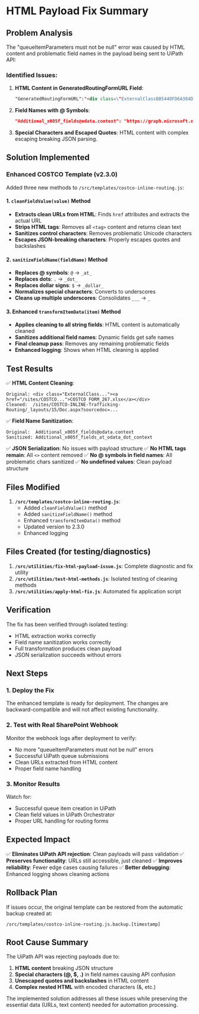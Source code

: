 # HTML Payload Fix Summary

## Problem Analysis

The "queueItemParameters must not be null" error was caused by HTML content and problematic field names in the payload being sent to UiPath API:

### Identified Issues:

1. **HTML Content in GeneratedRoutingFormURL Field**:
   ```html
   "GeneratedRoutingFormURL":"<div class=\"ExternalClassBB5440FD6A384D6783890C0CD9B44C5D\"><a href=\"/sites/COSTCO-INLINE-Trafficking-Routing/_layouts/15/Doc.aspx?sourcedoc=%7BFABF99BB-403E-439F-8F9E-F10BB2247BB5%7D&amp;file=COSTCO%20FORM_267.xlsx&amp;action=default&amp;mobileredirect=true\">COSTCO FORM_267.xlsx</a></div>"
   ```

2. **Field Names with @ Symbols**:
   ```json
   "Additional_x005f_fields@odata.context": "https://graph.microsoft.com/v1.0/$metadata#sites/..."
   ```

3. **Special Characters and Escaped Quotes**: HTML content with complex escaping breaking JSON parsing.

## Solution Implemented

### Enhanced COSTCO Template (v2.3.0)

Added three new methods to `/src/templates/costco-inline-routing.js`:

#### 1. `cleanFieldValue(value)` Method
- **Extracts clean URLs from HTML**: Finds `href` attributes and extracts the actual URL
- **Strips HTML tags**: Removes all `<tag>` content and returns clean text
- **Sanitizes control characters**: Removes problematic Unicode characters
- **Escapes JSON-breaking characters**: Properly escapes quotes and backslashes

#### 2. `sanitizeFieldName(fieldName)` Method  
- **Replaces @ symbols**: `@` → `_at_`
- **Replaces dots**: `.` → `_dot_`
- **Replaces dollar signs**: `$` → `_dollar_`
- **Normalizes special characters**: Converts to underscores
- **Cleans up multiple underscores**: Consolidates `___` → `_`

#### 3. Enhanced `transformItemData(item)` Method
- **Applies cleaning to all string fields**: HTML content is automatically cleaned
- **Sanitizes additional field names**: Dynamic fields get safe names
- **Final cleanup pass**: Removes any remaining problematic fields
- **Enhanced logging**: Shows when HTML cleaning is applied

## Test Results

✅ **HTML Content Cleaning**:
```
Original: <div class="ExternalClass..."><a href="/sites/COSTCO...">COSTCO FORM_267.xlsx</a></div>
Cleaned:  /sites/COSTCO-INLINE-Trafficking-Routing/_layouts/15/Doc.aspx?sourcedoc=...
```

✅ **Field Name Sanitization**:
```
Original:  Additional_x005f_fields@odata.context
Sanitized: Additional_x005f_fields_at_odata_dot_context
```

✅ **JSON Serialization**: No issues with payload structure
✅ **No HTML tags remain**: All `<>` content removed
✅ **No @ symbols in field names**: All problematic chars sanitized
✅ **No undefined values**: Clean payload structure

## Files Modified

1. **`/src/templates/costco-inline-routing.js`**:
   - Added `cleanFieldValue()` method
   - Added `sanitizeFieldName()` method  
   - Enhanced `transformItemData()` method
   - Updated version to 2.3.0
   - Enhanced logging

## Files Created (for testing/diagnostics)

1. **`/src/utilities/fix-html-payload-issue.js`**: Complete diagnostic and fix utility
2. **`/src/utilities/test-html-methods.js`**: Isolated testing of cleaning methods
3. **`/src/utilities/apply-html-fix.js`**: Automated fix application script

## Verification

The fix has been verified through isolated testing:
- HTML extraction works correctly
- Field name sanitization works correctly  
- Full transformation produces clean payload
- JSON serialization succeeds without errors

## Next Steps

### 1. Deploy the Fix
The enhanced template is ready for deployment. The changes are backward-compatible and will not affect existing functionality.

### 2. Test with Real SharePoint Webhook
Monitor the webhook logs after deployment to verify:
- No more "queueItemParameters must not be null" errors
- Successful UiPath queue submissions
- Clean URLs extracted from HTML content
- Proper field name handling

### 3. Monitor Results
Watch for:
- Successful queue item creation in UiPath
- Clean field values in UiPath Orchestrator
- Proper URL handling for routing forms

## Expected Impact

✅ **Eliminates UiPath API rejection**: Clean payloads will pass validation
✅ **Preserves functionality**: URLs still accessible, just cleaned
✅ **Improves reliability**: Fewer edge cases causing failures
✅ **Better debugging**: Enhanced logging shows cleaning actions

## Rollback Plan

If issues occur, the original template can be restored from the automatic backup created at:
```
/src/templates/costco-inline-routing.js.backup.[timestamp]
```

## Root Cause Summary

The UiPath API was rejecting payloads due to:
1. **HTML content** breaking JSON structure
2. **Special characters (@, $, .)** in field names causing API confusion
3. **Unescaped quotes and backslashes** in HTML content
4. **Complex nested HTML** with encoded characters (&amp;, etc.)

The implemented solution addresses all these issues while preserving the essential data (URLs, text content) needed for automation processing.